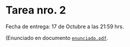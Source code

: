 # Tarea nro. 2

Fecha de entrega: 17 de Octubre a las 21:59 hrs.

(Enunciado en documento [`enunciado.pdf`](https://github.com/uchileFI3104B-2020B/02-tarea-template/blob/master/enunciado.pdf).


